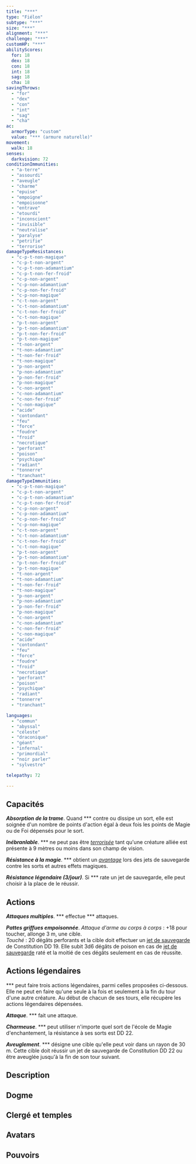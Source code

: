 ```yaml
---
title: "***"
type: "Fiélon"
subtype: "***"
size: "***"
alignment: "***"
challenge: "***"
customHP: "***"
abilityScores:
  for: 18
  dex: 18
  con: 18
  int: 18
  sag: 18
  cha: 18
savingThrows:
  - "for"
  - "dex"
  - "con"
  - "int"
  - "sag"
  - "cha"
ac:
  armorType: "custom"
  value: "*** (armure naturelle)"
movement:
  walk: 18
senses:
  darkvision: 72
conditionImmunities:
  - "a-terre"
  - "assourdi"
  - "aveugle"
  - "charme"
  - "epuise"
  - "empoigne"
  - "empoisonne"
  - "entrave"
  - "etourdi"
  - "inconscient"
  - "invisible"
  - "neutralise"
  - "paralyse"
  - "petrifie"
  - "terrorise"
damageTypeResistances:
  - "c-p-t-non-magique"
  - "c-p-t-non-argent"
  - "c-p-t-non-adamantium"
  - "c-p-t-non-fer-froid"
  - "c-p-non-argent"
  - "c-p-non-adamantium"
  - "c-p-non-fer-froid"
  - "c-p-non-magique"
  - "c-t-non-argent"
  - "c-t-non-adamantium"
  - "c-t-non-fer-froid"
  - "c-t-non-magique"
  - "p-t-non-argent"
  - "p-t-non-adamantium"
  - "p-t-non-fer-froid"
  - "p-t-non-magique"
  - "t-non-argent"
  - "t-non-adamantium"
  - "t-non-fer-froid"
  - "t-non-magique"
  - "p-non-argent"
  - "p-non-adamantium"
  - "p-non-fer-froid"
  - "p-non-magique"
  - "c-non-argent"
  - "c-non-adamantium"
  - "c-non-fer-froid"
  - "c-non-magique"
  - "acide"
  - "contondant"
  - "feu"
  - "force"
  - "foudre"
  - "froid"
  - "necrotique"
  - "perforant"
  - "poison"
  - "psychique"
  - "radiant"
  - "tonnerre"
  - "tranchant"
damageTypeImmunities:
  - "c-p-t-non-magique"
  - "c-p-t-non-argent"
  - "c-p-t-non-adamantium"
  - "c-p-t-non-fer-froid"
  - "c-p-non-argent"
  - "c-p-non-adamantium"
  - "c-p-non-fer-froid"
  - "c-p-non-magique"
  - "c-t-non-argent"
  - "c-t-non-adamantium"
  - "c-t-non-fer-froid"
  - "c-t-non-magique"
  - "p-t-non-argent"
  - "p-t-non-adamantium"
  - "p-t-non-fer-froid"
  - "p-t-non-magique"
  - "t-non-argent"
  - "t-non-adamantium"
  - "t-non-fer-froid"
  - "t-non-magique"
  - "p-non-argent"
  - "p-non-adamantium"
  - "p-non-fer-froid"
  - "p-non-magique"
  - "c-non-argent"
  - "c-non-adamantium"
  - "c-non-fer-froid"
  - "c-non-magique"
  - "acide"
  - "contondant"
  - "feu"
  - "force"
  - "foudre"
  - "froid"
  - "necrotique"
  - "perforant"
  - "poison"
  - "psychique"
  - "radiant"
  - "tonnerre"
  - "tranchant"

languages:
  - "commun"
  - "abyssal"
  - "céleste"
  - "draconique"
  - "géant"
  - "infernal"
  - "primordial"
  - "noir parler"
  - "sylvestre"

telepathy: 72

---
```

## Capacités
_**Absorption de la trame**_. Quand *** contre ou dissipe un sort, elle est soignée d'un nombre de points d'action égal à deux fois les points de Magie ou de Foi dépensés pour le sort.  

_**Inébranlable**_. *** ne peut pas être [_terrorisée_](/gerer-la-sante-du-personnage/#terrorise) tant qu'une créature alliée est présente à 9 mètres ou moins dans son champ de vision.  

_**Résistance à la magie**_. *** obtient un [_avantage_](/utiliser-les-caracteristiques/#avantage-et-desavantage) lors des jets de sauvegarde contre les sorts et autres effets magiques.  

_**Résistance légendaire (3/jour)**_. Si *** rate un jet de sauvegarde, elle peut choisir à la place de le réussir.

## Actions
_**Attaques multiples**_. *** effectue *** attaques.  

_**Pattes griffues empoisonnée**_. _Attaque d'arme au corps à corps_ : +18 pour toucher, allonge 3 m, une cible.  
_Touché_ : 20 dégâts perforants et la cible doit effectuer un [jet de sauvegarde](/utiliser-les-caracteristiques/#jets-de-sauvegarde) de Constitution DD 19. Elle subit 3d6 dégâts de poison en cas de [jet de sauvegarde](/utiliser-les-caracteristiques/#jets-de-sauvegarde) raté et la moitié de ces dégâts seulement en cas de réussite.


## Actions légendaires
*** peut faire trois actions légendaires, parmi celles proposées ci-dessous. Elle ne peut en faire qu'une seule à la fois et seulement à la fin du tour d'une autre créature. Au début de chacun de ses tours, elle récupère les actions légendaires dépensées.

_**Attaque**_. *** fait une attaque.

_**Charmeuse**_. *** peut utiliser n'importe quel sort de l'école de Magie d'enchantement, la résistance à ses sorts est DD 22.

_**Aveuglement**_. *** désigne une cible qu'elle peut voir dans un rayon de 30 m. Cette cible doit réussir un jet de sauvegarde de Constitution DD 22 ou être aveuglée jusqu'à la fin de son tour suivant.

## Description  


## Dogme  


## Clergé et temples  


## Avatars  


## Pouvoirs  
